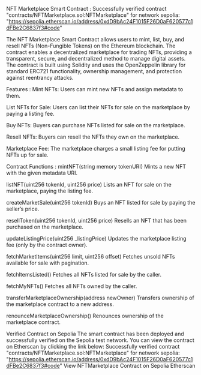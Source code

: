 NFT Marketplace Smart Contract : Successfully verified contract "contracts/NFTMarketplace.sol:NFTMarketplace" for network sepolia:
"https://sepolia.etherscan.io/address/0xdD9bAc24F1015F26D0aF620577c1dFBe2C6837f3#code"

The NFT Marketplace Smart Contract allows users to mint, list, buy, and resell NFTs (Non-Fungible Tokens) on the Ethereum blockchain. The contract enables a decentralized marketplace for trading NFTs, providing a transparent, secure, and decentralized method to manage digital assets. The contract is built using Solidity and uses the OpenZeppelin library for standard ERC721 functionality, ownership management, and protection against reentrancy attacks.

Features :
Mint NFTs: Users can mint new NFTs and assign metadata to them.

List NFTs for Sale: Users can list their NFTs for sale on the marketplace by paying a listing fee.

Buy NFTs: Buyers can purchase NFTs listed for sale on the marketplace.

Resell NFTs: Buyers can resell the NFTs they own on the marketplace.

Marketplace Fee: The marketplace charges a small listing fee for putting NFTs up for sale.

Contract Functions :
mintNFT(string memory tokenURI)
Mints a new NFT with the given metadata URI.

listNFT(uint256 tokenId, uint256 price)
Lists an NFT for sale on the marketplace, paying the listing fee.

createMarketSale(uint256 tokenId)
Buys an NFT listed for sale by paying the seller’s price.

resellToken(uint256 tokenId, uint256 price)
Resells an NFT that has been purchased on the marketplace.

updateListingPrice(uint256 _listingPrice)
Updates the marketplace listing fee (only by the contract owner).

fetchMarketItems(uint256 limit, uint256 offset)
Fetches unsold NFTs available for sale with pagination.

fetchItemsListed()
Fetches all NFTs listed for sale by the caller.

fetchMyNFTs()
Fetches all NFTs owned by the caller.

transferMarketplaceOwnership(address newOwner)
Transfers ownership of the marketplace contract to a new address.

renounceMarketplaceOwnership()
Renounces ownership of the marketplace contract.

Verified Contract on Sepolia
The smart contract has been deployed and successfully verified on the Sepolia test network. You can view the contract on Etherscan by clicking the link below:
Successfully verified contract "contracts/NFTMarketplace.sol:NFTMarketplace" for network sepolia:
"https://sepolia.etherscan.io/address/0xdD9bAc24F1015F26D0aF620577c1dFBe2C6837f3#code"
View NFTMarketplace Contract on Sepolia Etherscan

